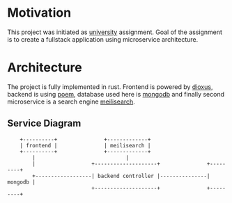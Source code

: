 # Motivation

This project was initiated as [university](https://www.fri.uniza.sk/en/) assignment. Goal of the assignment is to create a fullstack application using microservice architecture.

# Architecture

The project is fully implemented in rust. Frontend is powered by [dioxus](https://dioxuslabs.com/), backend is using [poem](https://github.com/poem-web/poem), database used here is [mongodb](https://www.mongodb.com/) and finally second microservice is a search engine [meilisearch](https://www.meilisearch.com/).

## Service Diagram

```
    +----------+               +-------------+
    | frontend |               | meilisearch |
    +----------+               +-------------+
        |                             |
        |                  +--------------------+               +---------+
        +------------------| backend controller |---------------| mongodb |
                           +--------------------+               +---------+
```
